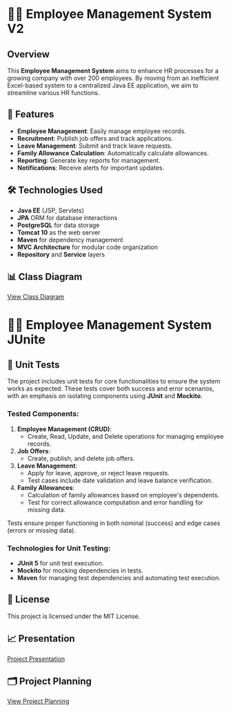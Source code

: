 
# 👨‍💼 Employee Management System V2

## Overview
This **Employee Management System** aims to enhance HR processes for a growing company with over 200 employees. By moving from an inefficient Excel-based system to a centralized Java EE application, we aim to streamline various HR functions.

## 🚀 Features
- **Employee Management**: Easily manage employee records.
- **Recruitment**: Publish job offers and track applications.
- **Leave Management**: Submit and track leave requests.
- **Family Allowance Calculation**: Automatically calculate allowances.
- **Reporting**: Generate key reports for management.
- **Notifications**: Receive alerts for important updates.



## 🛠️ Technologies Used
- **Java EE** (JSP, Servlets)
- **JPA** ORM for database interactions
- **PostgreSQL** for data storage
- **Tomcat 10** as the web server
- **Maven** for dependency management
- **MVC Architecture** for modular code organization
- **Repository** and **Service** layers

## 📊 Class Diagram
[View Class Diagram](https://lucid.app/lucidchart/f53bccdc-e194-4cf1-9a8f-1827929e486e/edit?view_items=MYSfFlOmoGkX&invitationId=inv_7adfdd25-9c07-4819-a4b5-6866750f1ad6)

# 👨‍💼 Employee Management System JUnite

## 🧪 Unit Tests
The project includes unit tests for core functionalities to ensure the system works as expected. These tests cover both success and error scenarios, with an emphasis on isolating components using **JUnit** and **Mockito**.

### Tested Components:
1. **Employee Management (CRUD)**: 
   - Create, Read, Update, and Delete operations for managing employee records.
2. **Job Offers**:
   - Create, publish, and delete job offers.
3. **Leave Management**:
   - Apply for leave, approve, or reject leave requests.
   - Test cases include date validation and leave balance verification.
4. **Family Allowances**:
   - Calculation of family allowances based on employee's dependents.
   - Test for correct allowance computation and error handling for missing data.

Tests ensure proper functioning in both nominal (success) and edge cases (errors or missing data).

### Technologies for Unit Testing:
- **JUnit 5** for unit test execution.
- **Mockito** for mocking dependencies in tests.
- **Maven** for managing test dependencies and automating test execution.
## 📜 License
This project is licensed under the MIT License.

## 📈 Presentation

[Project Presentation](https://www.canva.com/design/DAGSP4Ce82w/_UKGB7K__KWdkqt-t04pGA/edit)



## 🗂️ Project Planning
[View Project Planning](https://douaa123.atlassian.net/jira/software/c/projects/ET/boards/12/backlog)




